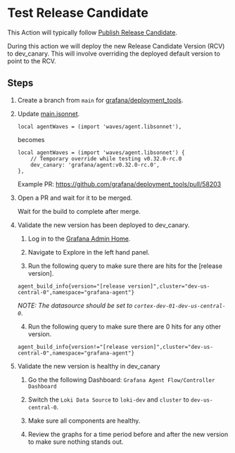 # Test Release Candidate

This Action will typically follow [Publish Release Candidate](./publish-release-candidate.md).

During this action we will deploy the new Release Candidate Version (RCV) to dev_canary. This
will involve overriding the deployed default version to point to the RCV.

## Steps

1. Create a branch from `main` for [grafana/deployment_tools](https://github.com/grafana/deployment_tools).

2. Update [main.jsonnet](https://github.com/grafana/deployment_tools/blob/master/ksonnet/environments/grafana-agent/main.jsonnet).

    ```
    local agentWaves = (import 'waves/agent.libsonnet'),
    ```

    becomes

    ```
    local agentWaves = (import 'waves/agent.libsonnet') {
        // Temporary override while testing v0.32.0-rc.0
        dev_canary: 'grafana/agent:v0.32.0-rc.0',
    },
    ```

    Example PR: https://github.com/grafana/deployment_tools/pull/58203

3. Open a PR and wait for it to be merged.

    Wait for the build to complete after merge.

4. Validate the new version has been deployed to dev_canary.

    1. Log in to the [Grafana Admin Home](https://admin-dev-us-central-0.grafana.net/grafana/?orgId=1).

    2. Navigate to Explore in the left hand panel.

    3. Run the following query to make sure there are hits for the [release version].

    ```
    agent_build_info{version="[release version]",cluster="dev-us-central-0",namespace="grafana-agent"}
    ```

    *NOTE: The datasource should be set to `cortex-dev-01-dev-us-central-0`*.

    4. Run the following query to make sure there are 0 hits for any other version.

    ```
    agent_build_info{version!="[release version]",cluster="dev-us-central-0",namespace="grafana-agent"}
    ```

5. Validate the new version is healthy in dev_canary

    1. Go the the following Dashboard: `Grafana Agent Flow/Controller Dashboard`

    2. Switch the `Loki Data Source` to `loki-dev` and `cluster` to `dev-us-central-0`.
    
    3. Make sure all components are healthy.

    4. Review the graphs for a time period before and after the new version to make sure nothing stands out.
